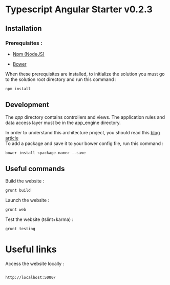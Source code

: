 # Typescript Angular Starter v0.2.3

## Installation
### Prerequisites :

* [Npm (NodeJS)](http://nodejs.org)

* [Bower](http://www.bower.io)

When these prerequisites are installed, to initialize the solution you must go to the solution root directory and run this command :

```sh
npm install
```

## Development

The _app_ directory contains controllers and views.
The application rules and data access layer must be in the app_engine directory.

In order to understand this architecture project, you should read this [blog article](http://blog.3ie.fr/un-projet-angularjs-avec-typescript)  
To add a package and save it to your bower config file, run this command :

```sh
bower install <package-name> --save
```

## Useful commands

Build the website :

```sh
grunt build
```

Launch the website :

```sh
grunt web
```

Test the website (tslint+karma) :

```sh
grunt testing
```

# Useful links #
Access the website locally :

```html

http://localhost:5000/
```
